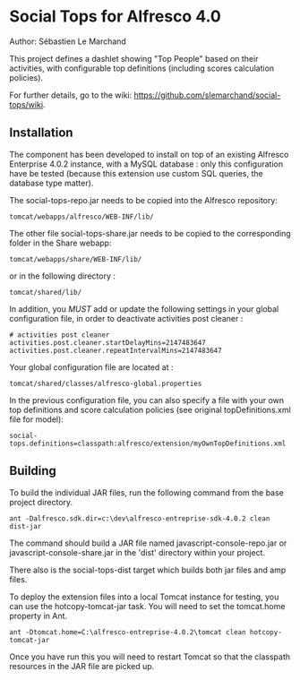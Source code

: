 Social Tops for Alfresco 4.0
===================================

Author: Sébastien Le Marchand

This project defines a dashlet showing "Top People" based on their activities, 
with configurable top definitions (including scores calculation policies).

For further details, go to the wiki: 
https://github.com/slemarchand/social-tops/wiki.

Installation
------------

The component has been developed to install on top of an existing Alfresco 
Enterprise 4.0.2 instance, with a MySQL database : only this configuration 
have be tested (because this extension use custom SQL queries, the database 
type matter).

The social-tops-repo.jar needs to be copied into the Alfresco repository:

	tomcat/webapps/alfresco/WEB-INF/lib/
  
The other file social-tops-share.jar needs to be copied to the 
corresponding folder in the Share webapp:

	tomcat/webapps/share/WEB-INF/lib/
 
or in the following directory :

	tomcat/shared/lib/
 
In addition, you *MUST* add or update the following settings in your global 
configuration file, in order to deactivate activities post cleaner : 

	# activities post cleaner
	activities.post.cleaner.startDelayMins=2147483647 
	activities.post.cleaner.repeatIntervalMins=2147483647 

Your global configuration file are located at :
	
	tomcat/shared/classes/alfresco-global.properties	
	
In the previous configuration file, you can also specify a file with your own 
top definitions and score calculation policies (see original topDefinitions.xml
file for model):
	
	social-tops.definitions=classpath:alfresco/extension/myOwnTopDefinitions.xml
	
Building
--------

To build the individual JAR files, run the following command from the base 
project directory.

    ant -Dalfresco.sdk.dir=c:\dev\alfresco-entreprise-sdk-4.0.2 clean dist-jar

The command should build a JAR file named javascript-console-repo.jar or
javascript-console-share.jar in the 'dist' directory within your project.

There also is the social-tops-dist target which builds both jar files and 
amp files.

To deploy the extension files into a local Tomcat instance for testing, you 
can use the hotcopy-tomcat-jar task. You will need to set the tomcat.home
property in Ant.

    ant -Dtomcat.home=C:\alfresco-entreprise-4.0.2\tomcat clean hotcopy-tomcat-jar
    
Once you have run this you will need to restart Tomcat so that the classpath 
resources in the JAR file are picked up.